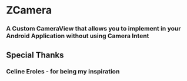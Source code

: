 # ZCamera
### A Custom CameraView that allows you to implement in your Android Application without using Camera Intent

## Special Thanks
### Celine Eroles - for being my inspiration
